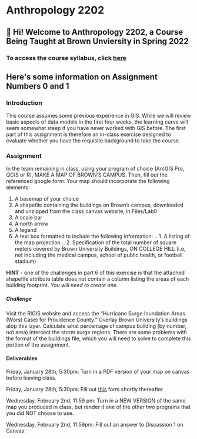 # Anthropology 2202

## 👋 Hi! Welcome to Anthropology 2202, a Course Being Taught at Brown Unviersity in Spring 2022

### To access the course syllabus, click [here](https://docs.google.com/document/d/1qATjDvlb68_4Sr6_xgs_B7aGfEEXTQextJNlDwQQEjw/edit?usp=sharing)


## Here's some information on Assignment Numbers 0 and 1

### Introduction

This course assumes some previous experience in GIS. While we will review basic aspects of data models in the first four weeks, the learning curve will seem somewhat steep if you have never worked with GIS before. The first part of this assignment is therefore an in-class exercise designed to evaluate whether you have the requisite background to take the course. 

### Assignment

In the team remaining in class, using your program of choice (ArcGIS Pro, QGIS or R), MAKE A MAP OF BROWN’S CAMPUS. Then, fill out the referenced google form. Your map should incorporate the following elements:

1. A basemap of your choice
2. A shapefile containing the buildings on Brown’s campus, downloaded and unzipped from the class canvas website, in Files/Lab0
3. A scale bar
4. A north arrow
5. A legend
6. A text box formatted to include the following information: 
	.. 1. A listing of the map projection
	.. 2. Specification of the total number of square meters covered by Brown University Buildings, ON 	COLLEGE HILL (i.e, not including the medical campus, school of public health, or football stadium)

**HINT** - one of the challenges in part 6 of this exercise is that the attached shapefile attribute table does not contain a column listing the areas of each building footprint. *You will need to create one.*

##### Challenge

Visit the RIGIS website and access the “Hurricane Surge Inundation Areas (Worst Case) for Providence County.” Overlay Brown University’s buildings atop this layer. Calculate what percentage of campus building (by number, not area) intersect the storm surge regions. There are some problems with the format of the buildings file, which you will need to solve to complete this portion of the assignment.


#### Deliverables

Friday, January 28th, 5:30pm: Turn in a PDF version of your map on canvas before leaving class. 

Friday, January 28th, 5:30pm: Fill out [this](https://docs.google.com/forms/d/e/1FAIpQLScUiFIVfkLoEDsqNAvTOdHr_XHFV09IvS6U30zF3wp7P1t5PQ/viewform?usp=sf_link) form shortly thereafter

Wednesday, February 2nd, 11:59 pm: Turn in a NEW VERSION of the same map you produced in class, but render it one of the other two programs that you did NOT choose to use. 

Wednesday, February 2nd, 11:59pm: Fill out an answer to Discussion 1 on Canvas.
